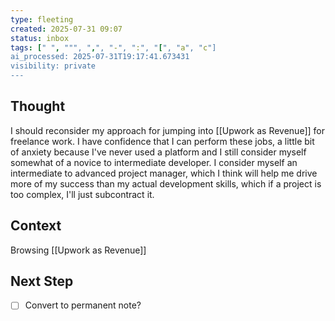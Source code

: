 ```yaml
---
type: fleeting
created: 2025-07-31 09:07
status: inbox
tags: [" ", """, ",", "-", ":", "[", "a", "c"]
ai_processed: 2025-07-31T19:17:41.673431
visibility: private
---
```

<!--
NOTE: This file uses a static date for validation. For new notes, use:
created: 2025-07-31 09:08
-->

## Thought  
I should reconsider my approach for jumping into [[Upwork as Revenue]] for freelance work. I have confidence that I can perform these jobs, a little bit of anxiety because I've never used a platform and I still consider myself somewhat of a novice to intermediate developer. I consider myself an intermediate to advanced project manager, which I think will help me drive more of my success than my actual development skills, which if a project is too complex, I'll just subcontract it.

## Context  
Browsing [[Upwork as Revenue]]

## Next Step  
- [ ] Convert to permanent note?
